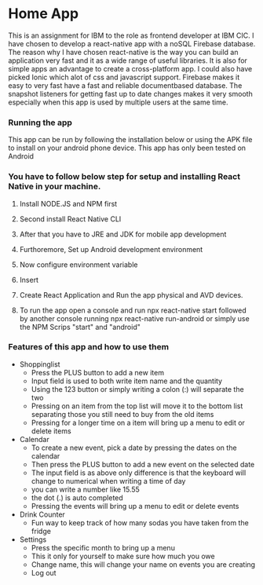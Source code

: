 # Home App
This is an assignment for IBM to the role as frontend developer at IBM CIC.
I have chosen to develop a react-native app with a noSQL Firebase database.
The reason why I have chosen react-native is the way you can build an application very fast and it as a wide range of useful libraries.
It is also for simple apps an advantage to create a cross-platform app.
I could also have picked Ionic which alot of css and javascript support.
Firebase makes it easy to very fast have a fast and reliable documentbased database. 
The snapshot listeners for getting fast up to date changes makes it very smooth especially when this app is used by multiple users at the same time.

### Running the app
This app can be run by following the installation below or using the APK file to install on your android phone device.
This app has only been tested on Android

### You have to follow below step for setup and installing React Native in your machine.

1. Install NODE.JS and NPM first

2. Second install React Native CLI

3. After that you have to JRE and JDK for mobile app development

4. Furthoremore, Set up Android development environment 

5. Now configure environment variable

6. Insert 

6. Create React Application and Run the app physical and AVD devices.

7. To run the app open a console and run npx react-native start followed by another console running npx react-native run-android 
   or simply use the NPM Scrips "start" and "android"

### Features of this app and how to use them

* Shoppinglist
  * Press the PLUS button to add a new item
  * Input field is used to both write item name and the quantity
  * Using the 123 button or simply writing a colon (:) will separate the two
  * Pressing on an item from the top list will move it to the bottom list separating those you still need to buy from the old items
  * Pressing for a longer time on a item will bring up a menu to edit or delete items
* Calendar
  * To create a new event, pick a date by pressing the dates on the calendar
  * Then press the PLUS button to add a new event on the selected date
  * The input field is as above only difference is that the keyboard will change to numerical when writing a time of day
  * you can write a number like 15.55
  * the dot (.) is auto completed
  * Pressing the events will bring up a menu to edit or delete events
* Drink Counter
  * Fun way to keep track of how many sodas you have taken from the fridge
* Settings
  * Press the specific month to bring up a menu
  * This it only for yourself to make sure how much you owe
  * Change name, this will change your name on events you are creating
  * Log out
  
